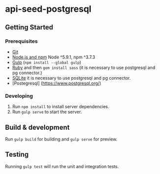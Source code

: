# api-seed-postgresql

## Getting Started

### Prerequisites

- [Git](https://git-scm.com/)
- [Node.js and npm](nodejs.org) Node ^5.9.1, npm ^3.7.3
- [Gulp](http://gulpjs.com/) (`npm install --global gulp`) 
- [Ruby](https://www.ruby-lang.org) and then `gem install sass` (it is necessary to use postgresql and pg connector.)
- [SQLite](https://www.sqlite.org/quickstart.html) it is necessary to use postgresql and pg connector.
- [Postegresql] (https://www.postgresql.org/)

### Developing

1. Run `npm install` to install server dependencies.
2. Run `gulp serve` to start the server.

## Build & development
Run `gulp build` for building and `gulp serve` for preview.

## Testing
Running `gulp test` will run the unit and integration tests.
